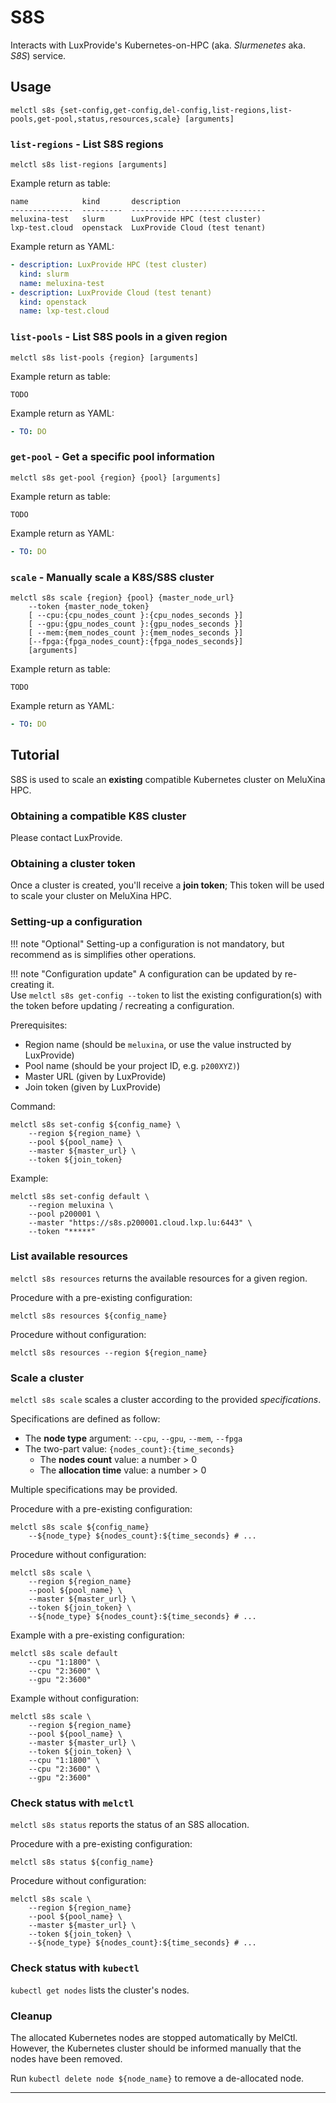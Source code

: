 # S8S

Interacts with LuxProvide's Kubernetes-on-HPC (aka. _Slurmenetes_ aka. _S8S_) service.


## Usage

```shell
melctl s8s {set-config,get-config,del-config,list-regions,list-pools,get-pool,status,resources,scale} [arguments]
```


### `list-regions` - List S8S regions

```shell
melctl s8s list-regions [arguments]
```

Example return as table:

```
name            kind       description
--------------  ---------  ------------------------------
meluxina-test   slurm      LuxProvide HPC (test cluster)
lxp-test.cloud  openstack  LuxProvide Cloud (test tenant)
```

Example return as YAML:

```yaml
- description: LuxProvide HPC (test cluster)
  kind: slurm
  name: meluxina-test
- description: LuxProvide Cloud (test tenant)
  kind: openstack
  name: lxp-test.cloud
```


### `list-pools` - List S8S pools in a given region

```shell
melctl s8s list-pools {region} [arguments]
```

Example return as table:

```
TODO
```

Example return as YAML:

```yaml
- TO: DO
```


### `get-pool` - Get a specific pool information

```shell
melctl s8s get-pool {region} {pool} [arguments]
```

Example return as table:

```
TODO
```

Example return as YAML:

```yaml
- TO: DO
```


### `scale` - Manually scale a K8S/S8S cluster

```shell
melctl s8s scale {region} {pool} {master_node_url}
    --token {master_node_token}
    [ --cpu:{cpu_nodes_count }:{cpu_nodes_seconds }]
    [ --gpu:{gpu_nodes_count }:{gpu_nodes_seconds }]
    [ --mem:{mem_nodes_count }:{mem_nodes_seconds }]
    [--fpga:{fpga_nodes_count}:{fpga_nodes_seconds}]
    [arguments]
```

Example return as table:

```
TODO
```

Example return as YAML:

```yaml
- TO: DO
```

## Tutorial

S8S is used to scale an **existing** compatible Kubernetes cluster on MeluXina HPC.

### Obtaining a compatible K8S cluster

Please contact LuxProvide.

### Obtaining a cluster token

Once a cluster is created, you'll receive a **join token**; This token will be used
to scale your cluster on MeluXina HPC.

### Setting-up a configuration

!!! note "Optional"
    Setting-up a configuration is not mandatory, but recommend as is simplifies other operations.

!!! note "Configuration update"
    A configuration can be updated by re-creating it.  
    Use `melctl s8s get-config --token` to list the existing configuration(s) with the token before
    updating / recreating a configuration.

Prerequisites:

* Region name (should be `meluxina`, or use the value instructed by LuxProvide)
* Pool name (should be your project ID, e.g. `p200XYZ)`)
* Master URL (given by LuxProvide)
* Join token (given by LuxProvide)

Command:

```shell
melctl s8s set-config ${config_name} \
    --region ${region_name} \
    --pool ${pool_name} \
    --master ${master_url} \
    --token ${join_token}
```

Example:

```shell
melctl s8s set-config default \
    --region meluxina \
    --pool p200001 \
    --master "https://s8s.p200001.cloud.lxp.lu:6443" \
    --token "*****"
```

### List available resources

`melctl s8s resources` returns the available resources for a given region.

Procedure with a pre-existing configuration:

```shell
melctl s8s resources ${config_name}
```

Procedure without configuration:

```shell
melctl s8s resources --region ${region_name}
```

### Scale a cluster

`melctl s8s scale` scales a cluster according to the provided _specifications_.

Specifications are defined as follow:

* The **node type** argument: `--cpu`, `--gpu`, `--mem`, `--fpga`
* The two-part value: `{nodes_count}:{time_seconds}`
    * The **nodes count** value: a number > 0
    * The **allocation time** value: a number > 0

Multiple specifications may be provided.

Procedure with a pre-existing configuration:

```shell
melctl s8s scale ${config_name}
    --${node_type} ${nodes_count}:${time_seconds} # ...
```

Procedure without configuration:

```shell
melctl s8s scale \
    --region ${region_name}
    --pool ${pool_name} \
    --master ${master_url} \
    --token ${join_token} \
    --${node_type} ${nodes_count}:${time_seconds} # ...
```

Example with a pre-existing configuration:

```shell
melctl s8s scale default
    --cpu "1:1800" \
    --cpu "2:3600" \
    --gpu "2:3600"
```

Example without configuration:

```shell
melctl s8s scale \
    --region ${region_name}
    --pool ${pool_name} \
    --master ${master_url} \
    --token ${join_token} \
    --cpu "1:1800" \
    --cpu "2:3600" \
    --gpu "2:3600"
```

### Check status with `melctl`

`melctl s8s status` reports the status of an S8S allocation.

Procedure with a pre-existing configuration:

```shell
melctl s8s status ${config_name}
```

Procedure without configuration:

```shell
melctl s8s scale \
    --region ${region_name}
    --pool ${pool_name} \
    --master ${master_url} \
    --token ${join_token} \
    --${node_type} ${nodes_count}:${time_seconds} # ...
```

### Check status with `kubectl`

`kubectl get nodes` lists the cluster's nodes.

### Cleanup

The allocated Kubernetes nodes are stopped automatically by MelCtl. However,
the Kubernetes cluster should be informed manually that the nodes have been removed.

Run `kubectl delete node ${node_name}` to remove a de-allocated node.

---
